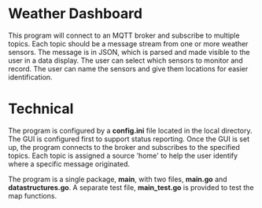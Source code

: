 # Weather Dashboard
This program will connect to an MQTT broker and subscribe to multiple topics.
Each topic should be a message stream from one or more weather sensors.
The message is in JSON, which is parsed and made visible to the user in a data display.
The user can select which sensors to monitor and record.
The user can name the sensors and give them locations for easier identification.
# Technical
The program is configured by a **config.ini** file located in the local directory.
The GUI is configured first to support status reporting.
Once the GUI is set up, the program connects to the broker and subscribes to the
specified topics. Each topic is assigned a source 'home' to help the user identify
where a specific message originated.

The program is a single package, **main**, with two files, **main.go** and **datastructures.go**.
A separate test file, **main_test.go** is provided to test the map functions.
